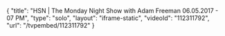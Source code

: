 {
    "title": "HSN | The Monday Night Show with Adam Freeman 06.05.2017 - 07 PM",
    "type": "solo",
    "layout": "iframe-static",
    "videoId": "112311792",
    "url": "\/tvpembed\/112311792"
}